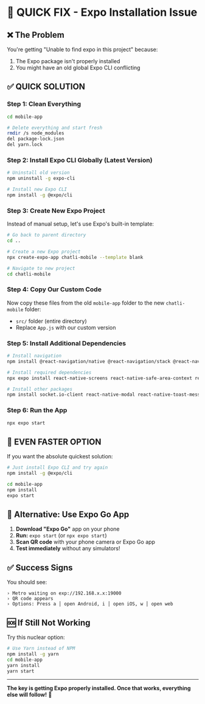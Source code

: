 # 🚀 QUICK FIX - Expo Installation Issue

## ❌ The Problem
You're getting "Unable to find expo in this project" because:
1. The Expo package isn't properly installed
2. You might have an old global Expo CLI conflicting

## ✅ QUICK SOLUTION

### Step 1: Clean Everything
```bash
cd mobile-app

# Delete everything and start fresh
rmdir /s node_modules
del package-lock.json
del yarn.lock
```

### Step 2: Install Expo CLI Globally (Latest Version)
```bash
# Uninstall old version
npm uninstall -g expo-cli

# Install new Expo CLI
npm install -g @expo/cli
```

### Step 3: Create New Expo Project
Instead of manual setup, let's use Expo's built-in template:

```bash
# Go back to parent directory
cd ..

# Create a new Expo project
npx create-expo-app chatli-mobile --template blank

# Navigate to new project
cd chatli-mobile
```

### Step 4: Copy Our Custom Code
Now copy these files from the old `mobile-app` folder to the new `chatli-mobile` folder:
- `src/` folder (entire directory)
- Replace `App.js` with our custom version

### Step 5: Install Additional Dependencies
```bash
# Install navigation
npm install @react-navigation/native @react-navigation/stack @react-navigation/bottom-tabs

# Install required dependencies
npx expo install react-native-screens react-native-safe-area-context react-native-gesture-handler react-native-reanimated

# Install other packages
npm install socket.io-client react-native-modal react-native-toast-message react-native-image-viewing @react-native-async-storage/async-storage date-fns
```

### Step 6: Run the App
```bash
npx expo start
```

## 🎯 EVEN FASTER OPTION

If you want the absolute quickest solution:

```bash
# Just install Expo CLI and try again
npm install -g @expo/cli

cd mobile-app
npm install
expo start
```

## 🔄 Alternative: Use Expo Go App

1. **Download "Expo Go"** app on your phone
2. **Run:** `expo start` (or `npx expo start`)
3. **Scan QR code** with your phone camera or Expo Go app
4. **Test immediately** without any simulators!

## ✅ Success Signs

You should see:
```
› Metro waiting on exp://192.168.x.x:19000
› QR code appears
› Options: Press a │ open Android, i │ open iOS, w │ open web
```

## 🆘 If Still Not Working

Try this nuclear option:
```bash
# Use Yarn instead of NPM
npm install -g yarn
cd mobile-app
yarn install
yarn start
```

---

**The key is getting Expo properly installed. Once that works, everything else will follow!** 🚀 